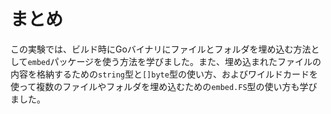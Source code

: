# まとめ

この実験では、ビルド時にGoバイナリにファイルとフォルダを埋め込む方法として`embed`パッケージを使う方法を学びました。また、埋め込まれたファイルの内容を格納するための`string`型と`[]byte`型の使い方、およびワイルドカードを使って複数のファイルやフォルダを埋め込むための`embed.FS`型の使い方も学びました。
